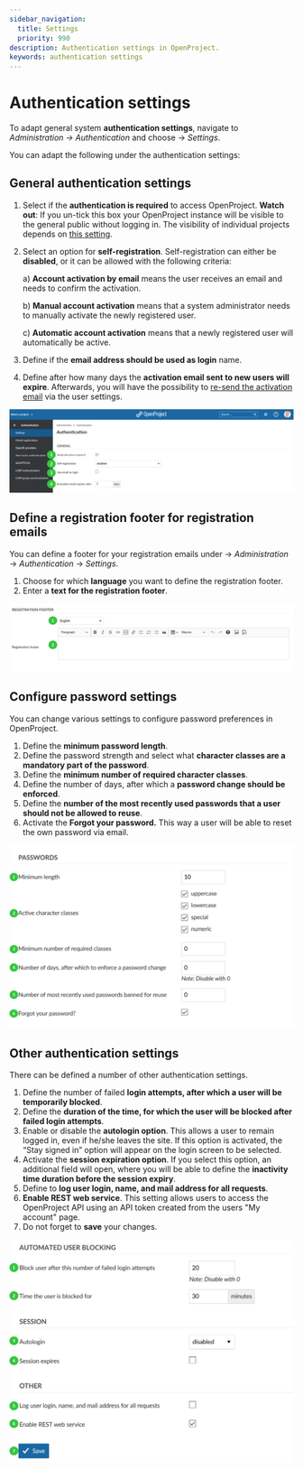 ```yaml
---
sidebar_navigation:
  title: Settings
  priority: 990
description: Authentication settings in OpenProject.
keywords: authentication settings
---
```

# Authentication settings

To adapt general system **authentication settings**, navigate to *Administration -> Authentication* and choose -> *Settings*.

You can adapt the following under the authentication settings:

## General authentication settings

1. Select if the **authentication is required** to access OpenProject. **Watch out**: If you un-tick this box your OpenProject instance will be visible to the general public without logging in. The visibility of individual projects depends on [this setting](../../../user-guide/projects/#set-a-project-to-public). 

2. Select an option for **self-registration**. Self-registration can either be **disabled**, or it can be allowed with the following criteria:

   a) **Account activation by email** means the user receives an email and needs to confirm the activation.

   b) **Manual account activation** means that a system administrator needs to manually activate the newly registered user.

   c) **Automatic account activation** means that a newly registered user will automatically be active.

3. Define if the **email address should be used as login** name.

4. Define after how many days the **activation email sent to new users will expire**. Afterwards, you will have the possibility to [re-send the activation email](../../users-permissions/users/#resend-user-invitation-via-email) via the user settings.

![Sys-admin-authentication-settings](Sys-admin-authentication-settings.png)

## Define a registration footer for registration emails

You can define a footer for your registration emails under -> *Administration* -> *Authentication* -> *Settings*.

1. Choose for which **language** you want to define the registration footer.
2. Enter a **text for the registration footer**.

![Sys-admin-authentication-registration-footer](Sys-admin-authentication-registration-footer.png)

## Configure password settings

You can change various settings to configure password preferences in OpenProject.

1. Define the **minimum password length**.
2. Define the password strength and select what **character classes are a mandatory part of the password**.
3. Define the **minimum number of required character classes**.
4. Define the number of days, after which a **password change should be enforced**.
5. Define the **number of the most recently used passwords that a user should not be allowed to reuse**.
6. Activate the **Forgot your password.** This way a user will be able to reset the own password via email.

![Sys-admin-authentication-passwords](Sys-admin-authentication-passwords-1579791010597.png)

## Other authentication settings

There can be defined a number of other authentication settings.

1. Define the number of failed **login attempts, after which a user will be temporarily blocked**.
2. Define the **duration of the time, for which the user will be blocked after failed login attempts**.
3. Enable or disable the **autologin option**. This allows a user to remain logged in, even if he/she leaves the site. If this option is activated, the “Stay signed in” option will appear on the login screen to be selected.
4. Activate the **session expiration option**. If you select this option, an additional field will open, where you will be able to define the **inactivity time duration before the session expiry**.
5. Define to **log user login, name, and mail address for all requests**.
6. **Enable REST web service**. This setting allows users to access the OpenProject API using an API token created from the users "My account" page.
7. Do not forget to **save** your changes.

![Sys-admin-authentication-other-settings](Sys-admin-authentication-other-settings.png)
